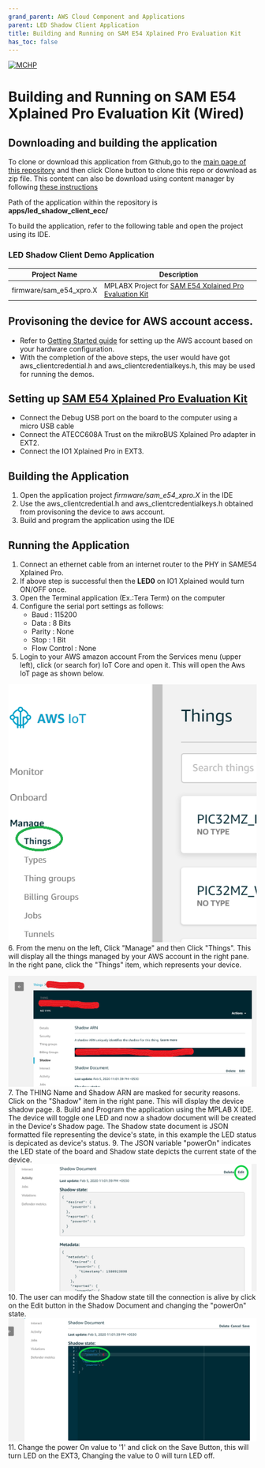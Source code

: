 ```yaml
---
grand_parent: AWS Cloud Component and Applications
parent: LED Shadow Client Application
title: Building and Running on SAM E54 Xplained Pro Evaluation Kit
has_toc: false
---
```



[![MCHP](https://www.microchip.com/ResourcePackages/Microchip/assets/dist/images/logo.png)](https://www.microchip.com)

# Building and Running on SAM E54 Xplained Pro Evaluation Kit (Wired)

## Downloading and building the application

To clone or download this application from Github,go to the [main page of this repository](https://github.com/Microchip-MPLAB-Harmony/aws_cloud) and then click Clone button to clone this repo or download as zip file. This content can also be download using content manager by following [these instructions](https://github.com/Microchip-MPLAB-Harmony/contentmanager/wiki)

Path of the application within the repository is **apps/led_shadow_client_ecc/**

To build the application, refer to the following table and open the project using its IDE.

### LED Shadow Client Demo Application

| Project Name      | Description                                    |
| ----------------- | ---------------------------------------------- |
| firmware/sam_e54_xpro.X    | MPLABX Project for [SAM E54 Xplained Pro Evaluation Kit](https://www.microchip.com/developmenttools/ProductDetails/atsame54-xpro)|


## Provisoning the device for AWS account access.

- Refer to [Getting Started guide](https://github.com/MicrochipTech/amazon-freertos/blob/mchpdev/vendors/microchip/boards/GettingStarted_With%20SAME54.md) for setting up the AWS account based on your hardware configuration.
- With the completion of the above steps, the user would have got aws_clientcredential.h and aws_clientcredentialkeys.h, this may be used for running the demos.


## Setting up [SAM E54 Xplained Pro Evaluation Kit](https://www.microchip.com/developmenttools/ProductDetails/atsame54-xpro)

- Connect the Debug USB port on the board to the computer using a micro USB cable
- Connect the ATECC608A Trust on the mikroBUS Xplained Pro adapter in EXT2.
- Connect the IO1 Xplained Pro in EXT3.


## Building the Application

1. Open the application project *firmware/sam_e54_xpro.X* in the IDE
2. Use the aws_clientcredential.h and aws_clientcredentialkeys.h obtained from provisoning the device to aws account.
3. Build and program the application using the IDE

## Running the Application
1. Connect an ethernet cable from an internet router to the PHY in SAME54 Xplained Pro.
2. If above step is successful then the **LED0** on IO1 Xplained would turn ON/OFF once.
3. Open the Terminal application (Ex.:Tera Term) on the computer
4. Configure the serial port settings as follows:
    - Baud : 115200
    - Data : 8 Bits
    - Parity : None
    - Stop : 1 Bit
    - Flow Control : None
5. Login to your AWS amazon account 
From the Services menu (upper left), click (or search for) IoT Core and open it. This will open the Aws IoT page as shown below. 

![Things Screen](images/image0.png)
6. From the menu on the left, Click "Manage" and then Click "Things". This will display all the things managed by your AWS account in the right pane.
In the right pane, click the "Things" item, which represents your device. 

![Things Screen](images/image1.png)
7. The THING Name and Shadow ARN are masked for security reasons. Click on the "Shadow" item in the right pane. This will display the device shadow page. 
8. Build and Program the application using the MPLAB X IDE. The device will toggle one LED and now a shadow document will be created in the Device's Shadow page. 
The Shadow state document is JSON formatted file representing the device's state, in this example the LED status is depicated as device's status.
9. The JSON variable "powerOn" indicates the LED state of the board and Shadow state depicts the current state of the device.
![Things Screen](images/image2.png)
10. The user can modify the Shadow state till the connection is alive by click on the Edit button in the Shadow Document and changing the "powerOn" state. 
![Things Screen](images/image3.png)
11. Change the power On value to '1' and click on the Save Button, this will turn LED on the EXT3, Changing the value to 0 will turn LED off.
